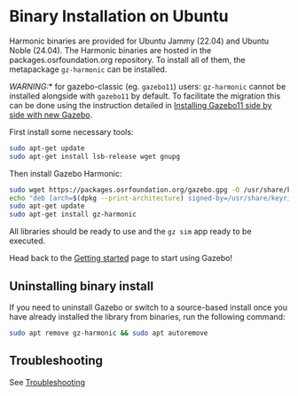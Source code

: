 # Binary Installation on Ubuntu

Harmonic binaries are provided for Ubuntu Jammy (22.04) and Ubuntu Noble (24.04). The
Harmonic binaries are hosted in the packages.osrfoundation.org repository.
To install all of them, the metapackage `gz-harmonic` can be installed.

*WARNING:** for gazebo-classic (eg. `gazebo11`) users: `gz-harmonic` cannot be
installed alongside with `gazebo11` by default. To facilitate the migration
this can be done using the instruction detailed in
[Installing Gazebo11 side by side with new Gazebo](/docs/all/install_gz11_side_by_side).

First install some necessary tools:

```bash
sudo apt-get update
sudo apt-get install lsb-release wget gnupg
```

Then install Gazebo Harmonic:


```bash
sudo wget https://packages.osrfoundation.org/gazebo.gpg -O /usr/share/keyrings/pkgs-osrf-archive-keyring.gpg
echo "deb [arch=$(dpkg --print-architecture) signed-by=/usr/share/keyrings/pkgs-osrf-archive-keyring.gpg] http://packages.osrfoundation.org/gazebo/ubuntu-stable $(lsb_release -cs) main" | sudo tee /etc/apt/sources.list.d/gazebo-stable.list > /dev/null
sudo apt-get update
sudo apt-get install gz-harmonic
```

All libraries should be ready to use and the `gz sim` app ready to be executed.

Head back to the [Getting started](/docs/all/getstarted)
page to start using Gazebo!


## Uninstalling binary install

If you need to uninstall Gazebo or switch to a source-based install once you
have already installed the library from binaries, run the following command:

```bash
sudo apt remove gz-harmonic && sudo apt autoremove
```

## Troubleshooting

See [Troubleshooting](/docs/harmonic/troubleshooting#ubuntu)
